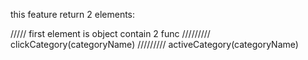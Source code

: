 this feature return 2 elements:

///// first element is object contain 2 func
///////// clickCategory(categoryName)
///////// activeCategory(categoryName)
